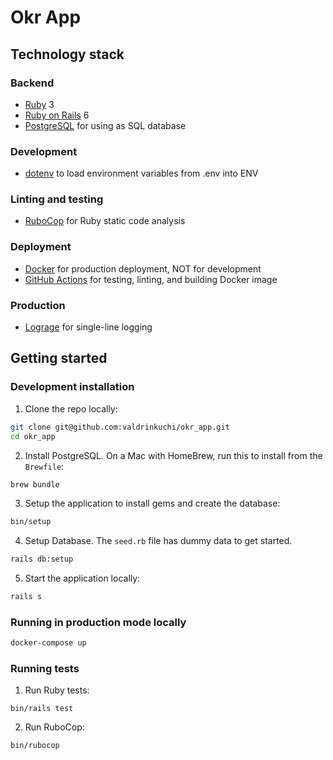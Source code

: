 # Okr App

## Technology stack

### Backend

- [Ruby](https://www.ruby-lang.org/de/) 3
- [Ruby on Rails](https://rubyonrails.org/) 6
- [PostgreSQL](https://www.postgresql.org/) for using as SQL database

### Development

- [dotenv](https://github.com/bkeepers/dotenv) to load environment variables from .env into ENV

### Linting and testing

- [RuboCop](https://rubocop.org/) for Ruby static code analysis

### Deployment

- [Docker](https://www.docker.com/) for production deployment, NOT for development
- [GitHub Actions](https://docs.github.com/en/actions) for testing, linting, and building Docker image

### Production

- [Lograge](https://github.com/roidrage/lograge) for single-line logging

## Getting started

### Development installation

1. Clone the repo locally:

```bash
git clone git@github.com:valdrinkuchi/okr_app.git
cd okr_app
```

2. Install PostgreSQL. On a Mac with HomeBrew, run this to install from the `Brewfile`:

```bash
brew bundle
```

3. Setup the application to install gems and create the database:

```bash
bin/setup
```

4. Setup Database. The `seed.rb` file has dummy data to get started.

```bash
rails db:setup
```

5. Start the application locally:

```bash
rails s
```

### Running in production mode locally

```bash
docker-compose up
```

### Running tests

1. Run Ruby tests:

```
bin/rails test
```

2. Run RuboCop:

```
bin/rubocop
```
